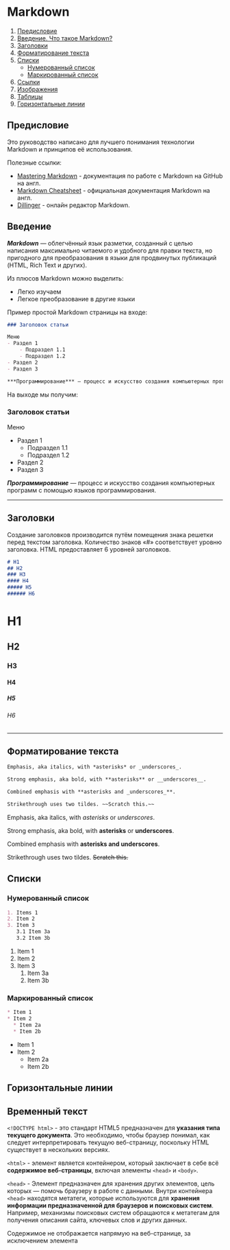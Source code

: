 # Markdown

1. [Предисловие](#Предисловие)
2. [Введение. Что такое Markdown?](#Введение)
3. [Заголовки](#Заголовки)
4. [Форматирование текста]()
5. [Списки](#Списки)
	- [Нумерованный список](#Нумерованный_список)
	- [Маркированный список](#Маркированный_список)
6. [Ссылки]()
6. [Изображения]()
7. [Таблицы]()
8. [Горизонтальные линии](#Горизонтальные_линии)

## Предисловие

Это руководство написано для лучшего понимания технологии Markdown и принципов её использования.

Полезные ссылки:
- [Mastering Markdown](https://guides.github.com/features/mastering-markdown/) - документация по работе с Markdown на GitHub на англ.
- [Markdown Cheatsheet](https://github.com/adam-p/markdown-here/wiki/Markdown-Cheatsheet) - официальная документация Markdown на англ. 
- [Dillinger](https://dillinger.io/) - онлайн редактор Markdown. 

## Введение

***Markdown***  — облегчённый язык разметки, созданный с целью написания максимально читаемого и удобного для правки текста, но пригодного для преобразования в языки для продвинутых публикаций (HTML, Rich Text и других).

Из плюсов Markdown можно выделить:
- Легко изучаем
- Легкое преобразование в другие языки

Пример простой Markdown страницы на входе:

```markdown
### Заголовок статьи

Меню
- Раздел 1
	- Подраздел 1.1
	- Подраздел 1.2
- Раздел 2
- Раздел 3

***Программирование*** — процесс и искусство создания компьютерных программ с помощью языков программирования.
```
На выходе мы получим:

### Заголовок статьи

Меню
- Раздел 1
	- Подраздел 1.1
	- Подраздел 1.2
- Раздел 2
- Раздел 3

***Программирование*** — процесс и искусство создания компьютерных программ с помощью языков программирования.
___

## Заголовки 

Создание заголовков производится путём помещения знака решетки перед текстом заголовка. Количество знаков «#» соответствует уровню заголовка. HTML предоставляет 6 уровней заголовков.

```markdown
# H1
## H2
### H3
#### H4
##### H5
###### H6
```

# H1
## H2
### H3
#### H4
##### H5
###### H6

------

## Форматирование текста

```markdown
Emphasis, aka italics, with *asterisks* or _underscores_.

Strong emphasis, aka bold, with **asterisks** or __underscores__.

Combined emphasis with **asterisks and _underscores_**.

Strikethrough uses two tildes. ~~Scratch this.~~
```

Emphasis, aka italics, with *asterisks* or *underscores*.

Strong emphasis, aka bold, with **asterisks** or **underscores**.

Combined emphasis with **asterisks and underscores**.

Strikethrough uses two tildes. ~~Scratch this.~~

## Списки

### Нумерованный список
```markdown
1. Items 1
2. Item 2
3. Item 3
   3.1 Item 3a
   3.2 Item 3b
```

1. Item 1
1. Item 2
1. Item 3
   1. Item 3a
   1. Item 3b

### Маркированный список
```markdown
* Item 1
* Item 2
  * Item 2a
  * Item 2b
```

* Item 1
* Item 2
  * Item 2a
  * Item 2b

## Горизонтальные линии
## Временный текст

`<!DOCTYPE html>` - это стандарт HTML5 предназначен для **указания типа текущего документа**. Это необходимо, чтобы браузер понимал, как следует интерпретировать текущую веб-страницу, поскольку HTML существует в нескольких версиях.

`<html>` - элемент является контейнером, который заключает в себе всё **содержимое веб-страницы**, включая элементы `<head>` и `<body>`.

`<head>` - Элемент предназначен для хранения других элементов, цель которых — помочь браузеру в работе с данными. Внутри контейнера `<head>` находятся метатеги, которые используются для **хранения информации предназначенной для браузеров и поисковых систем**. Например, механизмы поисковых систем обращаются к метатегам для получения описания сайта, ключевых слов и других данных.

Содержимое <head> не отображается напрямую на веб-странице, за исключением элемента <title>, он задаёт заголовок окна веб-страницы..

`<title>` -  определяет **заголовок документа** (веб-страницы).

`<body>` -  Элемент <body> предназначен для хранения содержимого веб-страницы (контента), отображаемого в окне браузера. Информацию, которую следует выводить в документе, следует располагать именно внутри контейнера <body>. К такой информации относится текст, изображения, теги, скрипты JavaScript и т. д.

`<h1>` - **обозначение заголовка** первого уровня.

`<p>` -  определяет **текстовый абзац**.